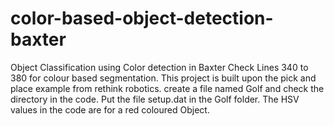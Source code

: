 # color-based-object-detection-baxter
Object Classification using Color detection in Baxter
Check Lines 340 to 380 for colour based segmentation.
This project is built upon the pick and place example from rethink robotics.
create a file named Golf and check the directory in the code.
Put the file setup.dat in the Golf folder.
The HSV values in the code are for a red coloured Object.
